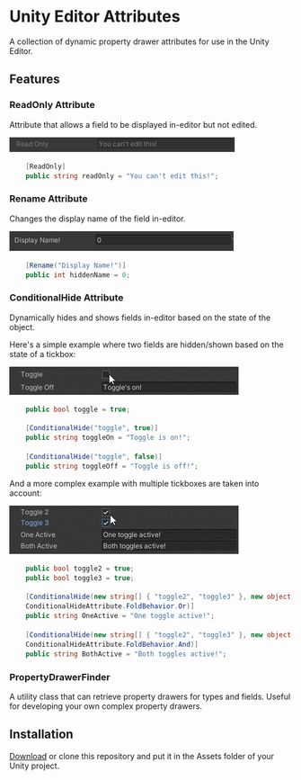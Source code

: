 #  Unity Editor Attributes
A collection of dynamic property drawer attributes for use in the Unity Editor.
## Features

### ReadOnly Attribute
Attribute that allows a field to be displayed in-editor but not edited.

![](readme-assets/read-only-example.PNG)

``` C#
    [ReadOnly]
    public string readOnly = "You can't edit this!";
```

### Rename Attribute
Changes the display name of the field in-editor.

![](readme-assets/display-name-example.png)
``` C#
    [Rename("Display Name!")]
    public int hiddenName = 0;
```

### ConditionalHide Attribute
Dynamically hides and shows fields in-editor based on the state of the object.

Here's a simple example where two fields are hidden/shown based on the state of a tickbox:

![](readme-assets/ConditionalHideDemo1.gif)

``` C#
    public bool toggle = true;

    [ConditionalHide("toggle", true)]
    public string toggleOn = "Toggle is on!";

    [ConditionalHide("toggle", false)]
    public string toggleOff = "Toggle is off!";
```

And a more complex example with multiple tickboxes are taken into account:

![](readme-assets/ConditionalHideDemo2.gif)

``` C#
    public bool toggle2 = true;
    public bool toggle3 = true;

    [ConditionalHide(new string[] { "toggle2", "toggle3" }, new object[] { true, true },
    ConditionalHideAttribute.FoldBehavior.Or)]
    public string OneActive = "One toggle active!";

    [ConditionalHide(new string[] { "toggle2", "toggle3" }, new object[] { true, true },
    ConditionalHideAttribute.FoldBehavior.And)]
    public string BothActive = "Both toggles active!";
```

### PropertyDrawerFinder
A utility class that can retrieve property drawers for types and fields. Useful for developing your own complex property drawers.

## Installation
[Download](https://github.com/ollyisonit/UnityEditorAttributes/releases/latest) or clone this repository and put it in the Assets folder of your Unity project.
